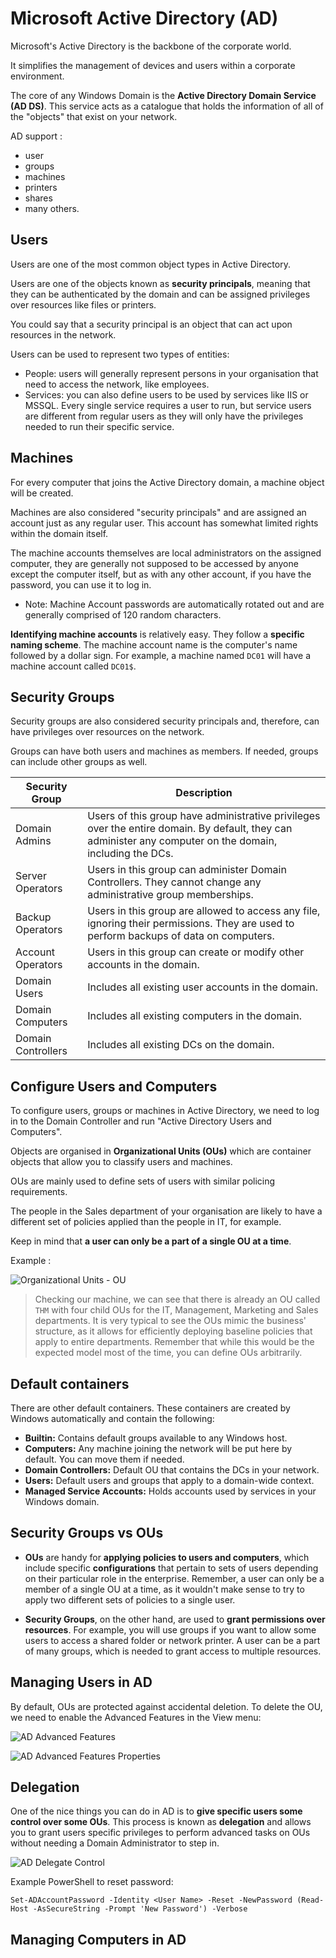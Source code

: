 # Microsoft Active Directory (AD)

Microsoft's Active Directory is the backbone of the corporate world.

It simplifies the management of devices and users within a corporate environment.

The core of any Windows Domain is the **Active Directory Domain Service (AD DS)**. This service acts as a catalogue that holds the information of all of the "objects" that exist on your network.

AD support :

- user
- groups
- machines
- printers
- shares
- many others.

## Users

Users are one of the most common object types in Active Directory.

Users are one of the objects known as **security principals**, meaning that they can be authenticated by the domain and can be assigned privileges over resources like files or printers.

You could say that a security principal is an object that can act upon resources in the network.

Users can be used to represent two types of entities:

- People: users will generally represent persons in your organisation that need to access the network, like employees.
- Services: you can also define users to be used by services like IIS or MSSQL. Every single service requires a user to run, but service users are different from regular users as they will only have the privileges needed to run their specific service.

## Machines

For every computer that joins the Active Directory domain, a machine object will be created.

Machines are also considered "security principals" and are assigned an account just as any regular user. This account has somewhat limited rights within the domain itself.

The machine accounts themselves are local administrators on the assigned computer, they are generally not supposed to be accessed by anyone except the computer itself, but as with any other account, if you have the password, you can use it to log in.

- Note: Machine Account passwords are automatically rotated out and are generally comprised of 120 random characters.

**Identifying machine accounts** is relatively easy. They follow a **specific naming scheme**. The machine account name is the computer's name followed by a dollar sign. For example, a machine named `DC01` will have a machine account called `DC01$`.

## Security Groups

Security groups are also considered security principals and, therefore, can have privileges over resources on the network.

Groups can have both users and machines as members. If needed, groups can include other groups as well.

| Security Group     | Description                                                                                                                                               |
| ------------------ | --------------------------------------------------------------------------------------------------------------------------------------------------------- |
| Domain Admins      | Users of this group have administrative privileges over the entire domain. By default, they can administer any computer on the domain, including the DCs. |
| Server Operators   | Users in this group can administer Domain Controllers. They cannot change any administrative group memberships.                                           |
| Backup Operators   | Users in this group are allowed to access any file, ignoring their permissions. They are used to perform backups of data on computers.                    |
| Account Operators  | Users in this group can create or modify other accounts in the domain.                                                                                    |
| Domain Users       | Includes all existing user accounts in the domain.                                                                                                        |
| Domain Computers   | Includes all existing computers in the domain.                                                                                                            |
| Domain Controllers | Includes all existing DCs on the domain.                                                                                                                  |

## Configure Users and Computers

To configure users, groups or machines in Active Directory, we need to log in to the Domain Controller and run "Active Directory Users and Computers".

Objects are organised in **Organizational Units (OUs)** which are container objects that allow you to classify users and machines.

OUs are mainly used to define sets of users with similar policing requirements.

The people in the Sales department of your organisation are likely to have a different set of policies applied than the people in IT, for example.

Keep in mind that **a user can only be a part of a single OU at a time**.

Example :

![Organizational Units - OU](/knowledge/assets/ad-ou-thm.png)

> Checking our machine, we can see that there is already an OU called `THM` with four child OUs for the IT, Management, Marketing and Sales departments. It is very typical to see the OUs mimic the business' structure, as it allows for efficiently deploying baseline policies that apply to entire departments. Remember that while this would be the expected model most of the time, you can define OUs arbitrarily.

## Default containers

There are other default containers. These containers are created by Windows automatically and contain the following:

- **Builtin:** Contains default groups available to any Windows host.
- **Computers:** Any machine joining the network will be put here by default. You can move them if needed.
- **Domain Controllers:** Default OU that contains the DCs in your network.
- **Users:** Default users and groups that apply to a domain-wide context.
- **Managed Service Accounts:** Holds accounts used by services in your Windows domain.

## Security Groups vs OUs

- **OUs** are handy for **applying policies to users and computers**, which include specific **configurations** that pertain to sets of users depending on their particular role in the enterprise. Remember, a user can only be a member of a single OU at a time, as it wouldn't make sense to try to apply two different sets of policies to a single user.

- **Security Groups**, on the other hand, are used to **grant permissions over resources**. For example, you will use groups if you want to allow some users to access a shared folder or network printer. A user can be a part of many groups, which is needed to grant access to multiple resources.

## Managing Users in AD

By default, OUs are protected against accidental deletion. To delete the OU, we need to enable the Advanced Features in the View menu:

![AD Advanced Features](/knowledge/assets/ad-advanced-features.png)

![AD Advanced Features Properties](/knowledge/assets/ad-advanced-features-2.png)

## Delegation

One of the nice things you can do in AD is to **give specific users some control over some OUs**. This process is known as **delegation** and allows you to grant users specific privileges to perform advanced tasks on OUs without needing a Domain Administrator to step in.

![AD Delegate Control](/knowledge/assets/ad-delegate-control.png)

Example PowerShell to reset password:

`Set-ADAccountPassword -Identity <User Name> -Reset -NewPassword (Read-Host -AsSecureString -Prompt 'New Password') -Verbose`

## Managing Computers in AD
